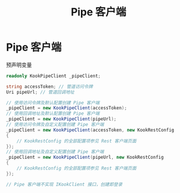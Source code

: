 ﻿---
uid: Guides.QuickReference.Startup.Pipe
title: Pipe 客户端
---

# Pipe 客户端

预声明变量

```csharp
readonly KookPipeClient _pipeClient;
```

```csharp
string accessToken; // 管道访问令牌
Uri pipeUrl; // 管道回调地址

// 使用访问令牌及默认配置创建 Pipe 客户端
_pipeClient = new KookPipeClient(accessToken);
// 使用回调地址及默认配置创建 Pipe 客户端
_pipeClient = new KookPipeClient(pipeUrl);
// 使用访问令牌及自定义配置创建 Pipe 客户端
_pipeClient = new KookPipeClient(accessToken, new KookRestConfig
{
    // KookRestConfig 的全部配置项参见 Rest 客户端页面
});
// 使用回调地址及自定义配置创建 Pipe 客户端
_pipeClient = new KookPipeClient(pipeUrl, new KookRestConfig
{
    // KookRestConfig 的全部配置项参见 Rest 客户端页面
});

// Pipe 客户端不实现 IKookClient 接口，创建即登录
```
